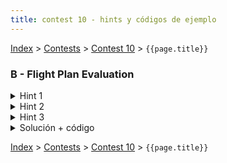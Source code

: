 ```yaml
---
title: contest 10 - hints y códigos de ejemplo
---
```


[Index](../index) > [Contests](../contests) > [Contest 10](../contests#contest-10) > ```{{page.title}}```

### B - Flight Plan Evaluation

<details>
  <summary>Hint 1</summary>
  Dados los límites podemos encontrar todas las intersecciones del vuelo con continentes considerando cada arco esférico del vuelo contra cada arco esférico de cada continente. Así se reduce a saber encontrar la intersección entre 2 arcos esféricos. Para eso notar que esto es equivalente a encontrar las 2 intersecciones entre las 2 circunsferencias que contienen a cada arco respectivamente y luego verificar si alguna de estas 2 intersecciones está contenida en ambos arcos (teniendo cuidado con el caso borde en que ambos arcos pertenecen a la misma circunsferencia, en cuyo caso por enunciado no puede haber intersección).
</details>
<details>
 <summary>Hint 2</summary>
  Para encontrar la intersección de 2 circunsferencias, primero notar que si tengo un arco de circunsferencia que va del punto A al punto B y lo llamamos arco(A,B), entonces arco(A,B) forma parte de la circunsferencia con radio igual al de la esfera, con centro en (0,0,0) y orientada de forma perpendicular al vector normal N = AxB (donde "x" denota producto cruz). Llamemos a esta circunsferencia circ(A,B). Notar que un punto X pertenece a circ(A,B) si y sólo si pertenece a la esfera y el vector que va desde (0,0,0) a X es perpendicular a N(A,B)=AxB. Por lo tanto, si queremos encontrar la intersección entre las circunsferencias circ(A,B) y circ(C,D), debemos encontrar un X en la esfera que sea perpendicular a N(A,B) = AxB y a N(C,D) = CxD. Sólo hay 2 posibles X que satisfacen ambas condiciones: X1 = R * (N(A,B) x N(C,D)) / |N(A,B) x N(C,D)| y X2 = -X1 (donde R es el radio de la esfera). Luego faltaría verificar cuál de estos puntos (X1 o X2 o ninguno) está estrictamente contenido por arco(A,B) y arco(C,D) simultáneamente.
</details>
<details>
 <summary>Hint 3</summary>
  Para verificar si un punto X forma parte de arco(A,B), podemos encontrar el ángulo que hay entre A y B (alpha(A,B)), el ángulo que hay entre A y X (alpha(A,X)), primero chequear alpha(A,X) <= alpha(A,B) y segundo rotar A alpha(A,X) radianes hacia B obteniendo un vector A' y finalmente verificar si A' == X. Para rotar A hacia B alpha(A,X) radianes podemos parametrizar la circunsferencia circ(A,B) con un X(t) donde t es el ángulo de rotación, de tal manera que X(0) == A y X(t) es la ubicación en la circunsferencia circ(A,B) si rotamos el vector A t radianes antihorario entorno a la normal N(A,B) = AxB. ¿Cómo calcular X(t)? Podemos definir X(t) = R * (cos(t) * A_hat + sin(t) * C_hat) donde A_hat es A unitarizado y C_hat es un vector unitario que corresponde a rotar A_hat 90 grados antihorario (C_hat = N(A,B) x A / |N(A,B) x A|).
</details>
<details> 
  <summary>Solución + código</summary>
  Los hints ya revelan muchos detalles, pero básicamente hacemos lo siguiente: por cada arco (A_i, B_i) del vuelo encontramos todos los ángulos de rotación de A_i hacia B_i en los cuales ocurre una intersección (comparamos el arco (A_i, B_i) con cada arco (C_i, D_i) de cada continente, encontramos las intersecciones como se mencionó en los hints y recolectamos los ángulo que habría que rotar A_i para generar esos puntos de intersección). Ordenamos los ángulos de menor a mayor con un sort() e iteramos sobre ellos, además tenemos una variable booleana para ir trackeando si estamos dentro o fuera de un continente, si estamos dentro y pasamos por una intersección ahora estamos fuera, y si estabamos fuera pasamos a estar dentro (recordar que el punto de partida siempre es en continente). La distancia recorrida desde un ángulo alpha_j a un ángulo alpha_(j+1) es (alpha_(j+1) - alpha_j) * R. Cada vez que calculamos la distancia recorrida entre 2 pares consecutivos de ángulos, si ese tramo lo hicimos sobre el océano lo agregamos a nuestra suma total. Para ver detalles de implementación revisar el siguiente <a href="https://github.com/PabloMessina/Competitive-Programming-Material/blob/master/Solved%20problems/kattis/flightplan.cpp">código de ejemplo</a>.
</details>


<!-- <details> 
  <summary>Hint</summary>   
</details>
<details> 
  <summary>Solución + código</summary>
  <a href="">Código de ejemplo</a>
</details> -->

[Index](../index) > [Contests](../contests) > [Contest 10](../contests#contest-10) > ```{{page.title}}```
